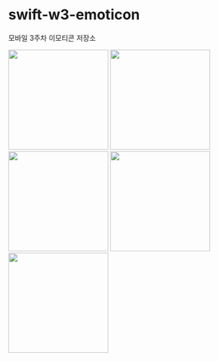 # swift-w3-emoticon
모바일 3주차 이모티콘 저장소


<img src="https://user-images.githubusercontent.com/40990613/105186909-8b38f880-5b75-11eb-8be5-efb1999d1ee8.png" width=200></img>
<img src="https://user-images.githubusercontent.com/40990613/105365913-1bdd0a80-5c42-11eb-8caa-eecce5565be8.png" width=200></img>
<img src="https://user-images.githubusercontent.com/40990613/105365920-1da6ce00-5c42-11eb-8ef7-395d87145b69.png" width=200></img>
<img src="https://user-images.githubusercontent.com/40990613/105365934-20a1be80-5c42-11eb-87e2-e50f8168e935.png" width=200></img>
<img src="https://user-images.githubusercontent.com/40990613/105365944-23041880-5c42-11eb-8e2d-775987802bde.png" width=200></img>
